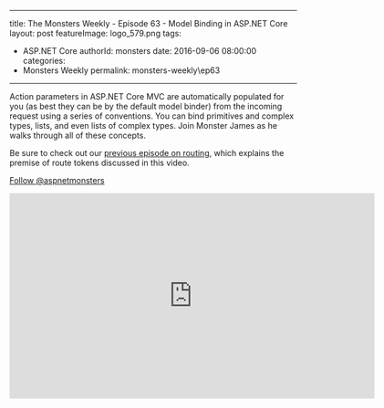 
---
title: The Monsters Weekly - Episode 63 -  Model Binding in ASP.NET Core
layout: post
featureImage: logo_579.png
tags: 
  - ASP.NET Core
authorId: monsters
date: 2016-09-06 08:00:00
categories:
  - Monsters Weekly
permalink: monsters-weekly\ep63
---

<p>Action parameters in ASP.NET Core MVC are automatically populated for you (as best they can be by the default model binder) from the incoming request using a series of conventions. You can bind primitives and complex types, lists, and even lists of complex types. Join Monster James as he walks through all of these concepts.</p><p>Be sure to check out our <a title="Routing in ASP.NET Core MVC" href="https://channel9.msdn.com/Series/aspnetmonsters/Episode-34-Routing" target="_blank">previous episode on routing</a>, which explains the premise of route tokens discussed in this video.</p><p><a class="twitter-follow-button" href="https://twitter.com/aspnetmonsters">Follow @aspnetmonsters</a></p> 

<!--more-->
<iframe src='https://channel9.msdn.com/Series/aspnetmonsters/ASPNET-Monsters-63-Model-Binding-in-ASPNET-Core/player' width='640' height='360' allowFullScreen frameBorder='0'></iframe>
